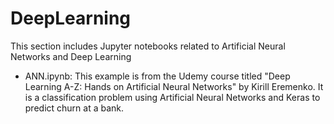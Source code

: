 # DeepLearning
This section includes Jupyter notebooks related to Artificial Neural Networks and Deep Learning
- ANN.ipynb: This example is from the Udemy course titled "Deep Learning A-Z: Hands on Artificial Neural Networks" by Kirill Eremenko. It is a classification problem using Artificial Neural Networks and Keras to predict churn at a bank.
